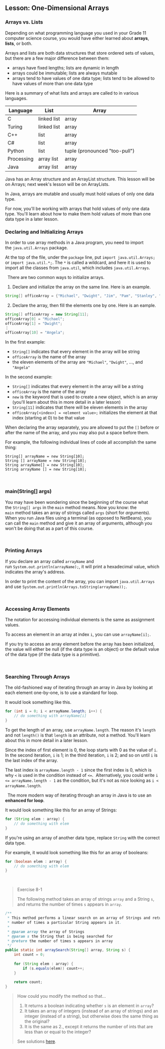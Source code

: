 ## Lesson: One-Dimensional Arrays

### Arrays vs. Lists

Depending on what programming language you used in your Grade 11 computer science course, you would have either learned about **arrays**, **lists**, or both.

Arrays and lists are both data structures that store ordered sets of values, but there are a few major difference between them:
* arrays have fixed lengths; lists are dynamic in length
* arrays could be immutable; lists are always mutable
* arrays tend to have values of one data type; lists tend to be allowed to have values of more than one data type

Here is a summary of what lists and arrays are called to in various languages.

| Language | List | Array |
| --- | --- | --- |
| C | linked list | array |
| Turing | linked list |	array |
| C++ | list | array |
| C# | list | array |
| Python | list | tuple (pronounced "too-pull") |
| Processing | array list |	array |
| Java | array list	| array |

Java has an Array structure and an ArrayList structure. This lesson will be on Arrays; next week's lesson will be on ArrayLists. 

In Java, arrays are mutable and usually must hold values of only one data type.

For now, you'll be working with arrays that hold values of only one data type. You'll learn about how to make them hold values of more than one data type in a later lesson.

### Declaring and Initializing Arrays

In order to use array methods in a Java program, you need to import the `java.util.Arrays` package.

At the top of the file, under the `package` line, put `import java.util.Arrays;` or `import java.util.*;`. The `*` is called a wildcard, and here it is used to import all the classes from `java.util`, which includes `java.util.Arrays`.

 
There are two common ways to initialize arrays.

1. Declare and initialize the array on the same line.
 Here is an example.
 
```java
String[] officeArray = {"Michael", "Dwight", "Jim", "Pam", "Stanley", "Phyllis", "Meredith", "Creed", "Kevin", "Oscar", "Angela"};
```

2. Declare the array, then fill the elements one by one.
 Here is an eample.
 
```java
String[] officeArray = new String[11];
officeArray[0] = "Michael";
officeArray[1] = "Dwight";
⋮
officeArray[10] = "Angela";
```

In the first example:
* `String[]` indicates that every element in the array will be string
* `officeArray` is the name of the array
* the eleven elements of the array are `"Michael"`, `"Dwight"`, ..., and `"Angela"`

In the second example:
* `String[]` indicates that every element in the array will be a string
* `officeArray` is the name of the array
* `new` is the keyword that is used to create a new object, which is an array (you'll learn about this in more detail in a later lesson)
* `String[11]` indicates that there will be eleven elements in the array
* `officeArray[<index>] = <element value>;` initializes the element at that index (starting at 0) to be that value
 

When declaring the array separately, you are allowed to put the `[]` before or after the name of the array, and you may also put a space before them.

For example, the following individual lines of code all accomplish the same thing:

`String[] arrayName = new String[10];`    
`String [] arrayName = new String[10];`    
`String arrayName[] = new String[10];`    
`String arrayName [] = new String[10];`

  
### main(String[] args)

You may have been wondering since the beginning of the course what the `String[] args` in the `main` method means. Now you know: the `main` method takes an array of strings called `args` (short for *arg*uments). When you run Java files using a terminal (as opposed to NetBeans), you can call the `main` method and give it an array of arguments, although you won't be doing that as a part of this course. 

  

### Printing Arrays

If you declare an array called `arrayName` and run `System.out.println(arrayName);`, it will print a hexadecimal value, which indicates the array's address.

In order to print the content of the array, you can import `java.util.Arrays` and use `System.out.println(Arrays.toString(arrayName));`. 

 

### Accessing Array Elements

The notation for accessing individual elements is the same as assignment values.

To access an element in an array at index `i`, you can use `arrayName[i];`.

If you try to access an array element before the array has been initialized, the value will either be null (if the data type is an object) or the default value of the data type (if the data type is a primitive).

 

### Searching Through Arrays

The old-fashioned way of iterating through an array in Java by looking at each element one-by-one, is to use a standard for loop.

It would look something like this.

```java
for (int i = 0; i < arrayName.length; i++) {
    // do something with arrayName[i]
}
```

To get the length of an array, use `arrayName.length`. The reason it's `length` and not `length()` is that `length` is an attribute, not a method. You'll learn about this in more detail in a later lesson.

Since the index of first element is 0, the loop starts with 0 as the value of `i`. In the second iteration, `i` is 1; in the third iteration, `i` is 2; and so on until `i` is the last index of the array.

The last index is `arrayName.length - 1` since the first index is 0, which is why `<` is used in the condition instead of `<=`.  Alternatively, you could write `i <= arrayName.length - 1` as the condition, but it's not as nice looking as `i < arrayName.length`.

 
The more modern way of iterating through an array in Java is to use an **enhanced for loop**.

It would look something like this for an array of Strings:

```java
for (String elem : array) {
    // do something with elem
}
```

If you're using an array of another data type, replace `String` with the correct data type.

For example, it would look something like this for an array of booleans:

```java
for (boolean elem : array) {
    // do something with elem
}
```
 
  
> Exercise 8-1
>   
> The following method takes an array of strings `array` and a String `s`, and returns the number of times `s` appears in `array`. 
```java
/** 
 * This method performs a linear search on an array of Strings and returns the
 * number of times a particular String appears in it.
 * 
 * @param array the array of Strings
 * @param s the String that is being searched for
 * @return the number of times s appears in array
 */
public static int arraySearch(String[] array, String s) {
    int count = 0;
  
    for (String elem : array) {
        if (s.equals(elem)) count++;
    }
  
    return count;
}
```
> How could you modify the method so that...
> 1. It returns a boolean indicating whether `s` is an element in `array`?
> 2. It takes an array of integers (instead of an array of strings) and an integer (instead of a string), but otherwise does the same thing as the original? 
> 3. It is the same as 2., except it returns the number of ints that are less than or equal to the integer?
> 
> See solutions [here](../Exercise_Solutions/Exercise-8-1).

